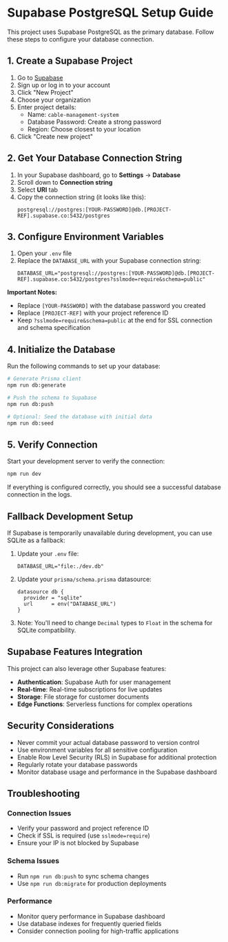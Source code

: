 # Supabase PostgreSQL Setup Guide

This project uses Supabase PostgreSQL as the primary database. Follow these steps to configure your database connection.

## 1. Create a Supabase Project

1. Go to [Supabase](https://app.supabase.com)
2. Sign up or log in to your account
3. Click "New Project"
4. Choose your organization
5. Enter project details:
   - Name: `cable-management-system`
   - Database Password: Create a strong password
   - Region: Choose closest to your location
6. Click "Create new project"

## 2. Get Your Database Connection String

1. In your Supabase dashboard, go to **Settings** → **Database**
2. Scroll down to **Connection string**
3. Select **URI** tab
4. Copy the connection string (it looks like this):
   ```
   postgresql://postgres:[YOUR-PASSWORD]@db.[PROJECT-REF].supabase.co:5432/postgres
   ```

## 3. Configure Environment Variables

1. Open your `.env` file
2. Replace the `DATABASE_URL` with your Supabase connection string:
   ```env
   DATABASE_URL="postgresql://postgres:[YOUR-PASSWORD]@db.[PROJECT-REF].supabase.co:5432/postgres?sslmode=require&schema=public"
   ```

**Important Notes:**

- Replace `[YOUR-PASSWORD]` with the database password you created
- Replace `[PROJECT-REF]` with your project reference ID
- Keep `?sslmode=require&schema=public` at the end for SSL connection and schema specification

## 4. Initialize the Database

Run the following commands to set up your database:

```bash
# Generate Prisma client
npm run db:generate

# Push the schema to Supabase
npm run db:push

# Optional: Seed the database with initial data
npm run db:seed
```

## 5. Verify Connection

Start your development server to verify the connection:

```bash
npm run dev
```

If everything is configured correctly, you should see a successful database connection in the logs.

## Fallback Development Setup

If Supabase is temporarily unavailable during development, you can use SQLite as a fallback:

1. Update your `.env` file:

   ```env
   DATABASE_URL="file:./dev.db"
   ```

2. Update your `prisma/schema.prisma` datasource:

   ```prisma
   datasource db {
     provider = "sqlite"
     url      = env("DATABASE_URL")
   }
   ```

3. Note: You'll need to change `Decimal` types to `Float` in the schema for SQLite compatibility.

## Supabase Features Integration

This project can also leverage other Supabase features:

- **Authentication**: Supabase Auth for user management
- **Real-time**: Real-time subscriptions for live updates
- **Storage**: File storage for customer documents
- **Edge Functions**: Serverless functions for complex operations

## Security Considerations

- Never commit your actual database password to version control
- Use environment variables for all sensitive configuration
- Enable Row Level Security (RLS) in Supabase for additional protection
- Regularly rotate your database passwords
- Monitor database usage and performance in the Supabase dashboard

## Troubleshooting

### Connection Issues

- Verify your password and project reference ID
- Check if SSL is required (use `sslmode=require`)
- Ensure your IP is not blocked by Supabase

### Schema Issues

- Run `npm run db:push` to sync schema changes
- Use `npm run db:migrate` for production deployments

### Performance

- Monitor query performance in Supabase dashboard
- Use database indexes for frequently queried fields
- Consider connection pooling for high-traffic applications
